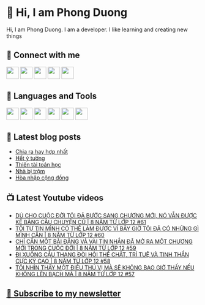 # 👋 Hi, I am Phong Duong

Hi, I am Phong Duong. I am a developer. I like learning and creating new things

## 🔗 Connect with me
[<img height="32" width="32" src="https://cdn.jsdelivr.net/npm/simple-icons@v3/icons/youtube.svg" />](https://www.youtube.com/channel/UCXykqt3V2-9bYXKWZRcH0rA)
[<img height="32" width="32" src="https://cdn.jsdelivr.net/npm/simple-icons@v3/icons/instagram.svg" />](https://www.instagram.com/phongduonglh)
[<img height="32" width="32" src="https://cdn.jsdelivr.net/npm/simple-icons@v3/icons/twitter.svg" />](https://twitter.com/phongduonglh)
[<img height="32" width="32" src="https://cdn.jsdelivr.net/npm/simple-icons@v3/icons/facebook.svg" />](https://www.facebook.com/phongduonglh)
[<img height="32" width="32" src="https://cdn.jsdelivr.net/npm/simple-icons@v3/icons/linkedin.svg" />](https://www.linkedin.com/in/phongduonglh)

## 🧰 Languages and Tools

[<img height="32" width="32" src="https://cdn.jsdelivr.net/npm/simple-icons@v3/icons/javascript.svg" />](javascript)
[<img height="32" width="32" src="https://cdn.jsdelivr.net/npm/simple-icons@v3/icons/html5.svg" />](html5)
[<img height="32" width="32" src="https://cdn.jsdelivr.net/npm/simple-icons@v3/icons/css3.svg" />](css3)
[<img height="32" width="32" src="https://cdn.jsdelivr.net/npm/simple-icons@v3/icons/node-dot-js.svg" />](nodejs)
[<img height="32" width="32" src="https://cdn.jsdelivr.net/npm/simple-icons@v3/icons/react.svg" />](react)
[<img height="32" width="32" src="https://cdn.jsdelivr.net/npm/simple-icons@v3/icons/vue-dot-js.svg" />](vue)

## 📝 Latest blog posts

<!-- BLOG-POST-LIST:START -->
- [Chia ra hay hợp nhất](https://phongduong.dev/blog/2021/07/chia-ra-hay-hop-nhat/)
- [Hết ý tưởng](https://phongduong.dev/blog/2021/07/het-y-tuong/)
- [Thiên tài toán học](https://phongduong.dev/blog/2021/07/thien-tai-toan-hoc/)
- [Nhà bị trộm](https://phongduong.dev/blog/2021/07/nha-bi-trom/)
- [Hòa nhập cộng đồng](https://phongduong.dev/blog/2021/07/hoa-nhap-cong-dong/)
<!-- BLOG-POST-LIST:END -->

## 📺 Latest Youtube videos

<!-- YOUTUBE-VIDEO-LIST:START -->
- [DÙ CHO CUỘC ĐỜI TÔI ĐÃ BƯỚC SANG CHƯƠNG MỚI, NÓ VẪN ĐƯỢC KỂ BẰNG CÂU CHUYỆN CŨ | 8 NĂM TỪ LỚP 12 #61](https://www.youtube.com/watch?v=XxSlGFGMASo)
- [TÔI TỰ TIN MÌNH CÓ THỂ LÀM ĐƯỢC VÌ BÂY GIỜ TÔI ĐÃ CÓ NHỮNG GÌ MÌNH CẦN | 8 NĂM TỪ LỚP 12 #60](https://www.youtube.com/watch?v=oKxyRE9gNho)
- [CHỈ CẦN MỘT BÀI ĐĂNG VÀ VÀI TIN NHẮN ĐÃ MỞ RA MỘT CHƯƠNG MỚI TRONG CUỘC ĐỜI | 8 NĂM TỪ LỚP 12 #59](https://www.youtube.com/watch?v=G0bHLebtfD4)
- [ĐI XUỐNG CẦU THANG ĐÒI HỎI THỂ CHẤT, TRÍ TUỆ VÀ TINH THẦN CỰC KỲ CAO | 8 NĂM TỪ LỚP 12 #58](https://www.youtube.com/watch?v=ciuhK4sUYUU)
- [TÔI NHÌN THẤY MỘT ĐIỀU THÚ VỊ MÀ SẼ KHÔNG BAO GIỜ THẤY NẾU KHÔNG LÊN BẠCH MÃ | 8 NĂM TỪ LỚP 12 #57](https://www.youtube.com/watch?v=5IHDSEWcCkE)
<!-- YOUTUBE-VIDEO-LIST:END -->

## [💌 Subscribe to my newsletter](https://koogio.substack.com/)
